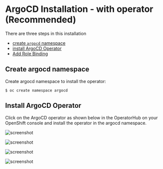 # ArgoCD Installation - with operator (Recommended)

There are three steps in this installation
* [create `argocd` namespace ](#Create-argocd-namespace)
* [install ArgoCD Operator](#install-ArgoCD-Operator)
* [Add Role Binding](#Add-Role-Binding)

## Create argocd namespace
Create argocd namespace to install the operator:

```shell
$ oc create namespace argocd
```

## Install ArgoCD Operator
Click on the ArgoCD operator as shown below in the OperatorHub on your OpenShift console and install the operator in the argocd namespace.


![screenshot](img/argocd-1.png)

![screenshot](img/argocd-2.png)

![screenshot](img/argocd-3.png)

![screenshot](img/argocd-4.png)
